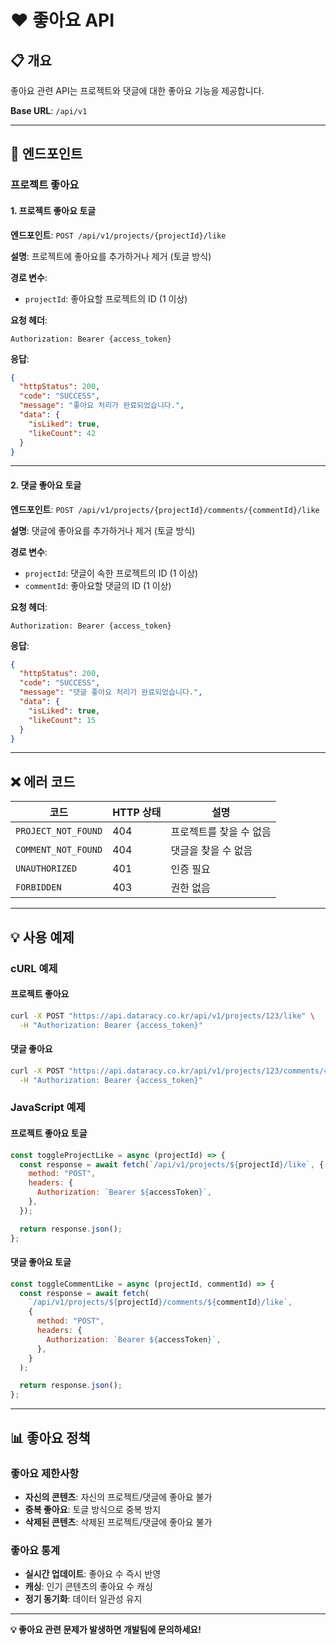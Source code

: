 # ❤️ 좋아요 API

## 📋 **개요**

좋아요 관련 API는 프로젝트와 댓글에 대한 좋아요 기능을 제공합니다.

**Base URL**: `/api/v1`

---

## 🔑 **엔드포인트**

### **프로젝트 좋아요**

#### **1. 프로젝트 좋아요 토글**

**엔드포인트**: `POST /api/v1/projects/{projectId}/like`

**설명**: 프로젝트에 좋아요를 추가하거나 제거 (토글 방식)

**경로 변수**:

- `projectId`: 좋아요할 프로젝트의 ID (1 이상)

**요청 헤더**:

```http
Authorization: Bearer {access_token}
```

**응답**:

```json
{
  "httpStatus": 200,
  "code": "SUCCESS",
  "message": "좋아요 처리가 완료되었습니다.",
  "data": {
    "isLiked": true,
    "likeCount": 42
  }
}
```

---

#### **2. 댓글 좋아요 토글**

**엔드포인트**: `POST /api/v1/projects/{projectId}/comments/{commentId}/like`

**설명**: 댓글에 좋아요를 추가하거나 제거 (토글 방식)

**경로 변수**:

- `projectId`: 댓글이 속한 프로젝트의 ID (1 이상)
- `commentId`: 좋아요할 댓글의 ID (1 이상)

**요청 헤더**:

```http
Authorization: Bearer {access_token}
```

**응답**:

```json
{
  "httpStatus": 200,
  "code": "SUCCESS",
  "message": "댓글 좋아요 처리가 완료되었습니다.",
  "data": {
    "isLiked": true,
    "likeCount": 15
  }
}
```

---

## ❌ **에러 코드**

| 코드                | HTTP 상태 | 설명                    |
| ------------------- | --------- | ----------------------- |
| `PROJECT_NOT_FOUND` | 404       | 프로젝트를 찾을 수 없음 |
| `COMMENT_NOT_FOUND` | 404       | 댓글을 찾을 수 없음     |
| `UNAUTHORIZED`      | 401       | 인증 필요               |
| `FORBIDDEN`         | 403       | 권한 없음               |

---

## 💡 **사용 예제**

### **cURL 예제**

#### **프로젝트 좋아요**

```bash
curl -X POST "https://api.dataracy.co.kr/api/v1/projects/123/like" \
  -H "Authorization: Bearer {access_token}"
```

#### **댓글 좋아요**

```bash
curl -X POST "https://api.dataracy.co.kr/api/v1/projects/123/comments/456/like" \
  -H "Authorization: Bearer {access_token}"
```

### **JavaScript 예제**

#### **프로젝트 좋아요 토글**

```javascript
const toggleProjectLike = async (projectId) => {
  const response = await fetch(`/api/v1/projects/${projectId}/like`, {
    method: "POST",
    headers: {
      Authorization: `Bearer ${accessToken}`,
    },
  });

  return response.json();
};
```

#### **댓글 좋아요 토글**

```javascript
const toggleCommentLike = async (projectId, commentId) => {
  const response = await fetch(
    `/api/v1/projects/${projectId}/comments/${commentId}/like`,
    {
      method: "POST",
      headers: {
        Authorization: `Bearer ${accessToken}`,
      },
    }
  );

  return response.json();
};
```

---

## 📊 **좋아요 정책**

### **좋아요 제한사항**

- **자신의 콘텐츠**: 자신의 프로젝트/댓글에 좋아요 불가
- **중복 좋아요**: 토글 방식으로 중복 방지
- **삭제된 콘텐츠**: 삭제된 프로젝트/댓글에 좋아요 불가

### **좋아요 통계**

- **실시간 업데이트**: 좋아요 수 즉시 반영
- **캐싱**: 인기 콘텐츠의 좋아요 수 캐싱
- **정기 동기화**: 데이터 일관성 유지

---

**💡 좋아요 관련 문제가 발생하면 개발팀에 문의하세요!**
